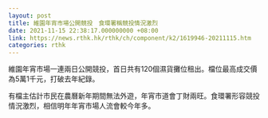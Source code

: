 ```yaml
---
layout: post
title: 維園年宵市場公開競投　食環署稱競投情況激烈
date: 2021-11-15 22:38:17.000000000 +08:00
link: https://news.rthk.hk/rthk/ch/component/k2/1619946-20211115.htm
categories: rthk
---
```


維園年宵市場一連兩日公開競投，首日共有120個濕貨攤位租出。檔位最高成交價為5萬1千元，打破去年紀錄。 

有檔主估計市民在農曆新年期間無法外遊，年宵市道會丁財兩旺。食環署形容競投情況激烈，相信明年年宵市場人流會較今年多。
